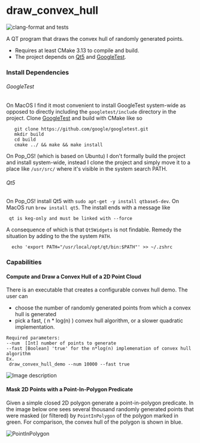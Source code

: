 # draw_convex_hull
![clang-format and tests][1]

A QT program that draws the convex hull of randomly generated points.
* Requires at least CMake 3.13 to compile and build.
* The project depends on [Qt5][2] and [GoogleTest][3]. 


### Install Dependencies

###### GoogleTest

On MacOS I find it most convenient to install GoogleTest system-wide as opposed to directly including
the ```googletest/include``` directory in the project. Clone [GoogleTest][3] and build with CMake like so

```
   git clone https://github.com/google/googletest.git
   mkdir build
   cd build
   cmake ../ && make && make install
```

On Pop_OS! (which is based on Ubuntu) I don't formally build the project and install system-wide, instead 
I clone the project and simply move it to a place like ```/usr/src/``` where it's visible in the system search 
PATH.

###### Qt5

On Pop_OS! install Qt5 with ```sudo apt-get -y install qtbase5-dev```. On MacOS run 
```brew install qt5```. The install ends with a message like  

```
 qt is keg-only and must be linked with --force
```

A consequence of which is that ```Qt5Widgets``` is not findable. Remedy the situation by adding to the 
the system ```PATH```.

```
  echo 'export PATH="/usr/local/opt/qt/bin:$PATH"' >> ~/.zshrc
```

### Capabilities

#### Compute and Draw a Convex Hull of a 2D Point Cloud

There is an executable that creates a configurable convex hull demo. The user can
 * choose the number of randomly generated points from which a convex hull is generated
 * pick a fast, ( n * log(n) ) convex hull algorithm, or a slower quadratic implementation.
 
```
Required parameters: 
--num  [Int] number of points to generate
--fast [Boolean] 'true' for the n*log(n) implemenation of convex hull algorithm
Ex.
 draw_convex_hull_demo --num 10000 --fast true
```

![Image description](resources/demo-convex-hull.jpg)

#### Mask 2D Points with a Point-In-Polygon Predicate

Given a simple closed 2D polygon generate a point-in-polygon predicate. In the image below one sees several thousand randomly
generated points that were masked (or filtered) by ```PointInPolygon``` of the polygon marked in green. For comparison, 
the convex hull of the polygon is shown in blue.

![PointInPolygon](resources/point-in-polygon-concave.png)

[1]: https://github.com/arvsrao/draw_convex_hull/workflows/CI/badge.svg
[2]: https://github.com/qt/qt5
[3]: https://github.com/google/googletest
